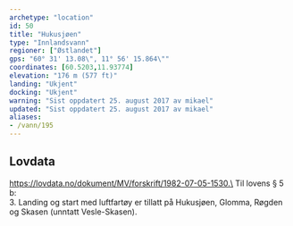 ```yaml
---
archetype: "location"
id: 50
title: "Hukusjøen"
type: "Innlandsvann"
regioner: ["Østlandet"]
gps: "60° 31' 13.08\", 11° 56' 15.864\""
coordinates: [60.5203,11.93774]
elevation: "176 m (577 ft)"
landing: "Ukjent"
docking: "Ukjent"
warning: "Sist oppdatert 25. august 2017 av mikael"
updated: "Sist oppdatert 25. august 2017 av mikael"
aliases:
- /vann/195
---
```




## Lovdata

https://lovdata.no/dokument/MV/forskrift/1982-07-05-1530.\
Til lovens § 5 b:\
3.	Landing og start med luftfartøy er tillatt på Hukusjøen, Glomma, Røgden og Skasen (unntatt Vesle-Skasen).
